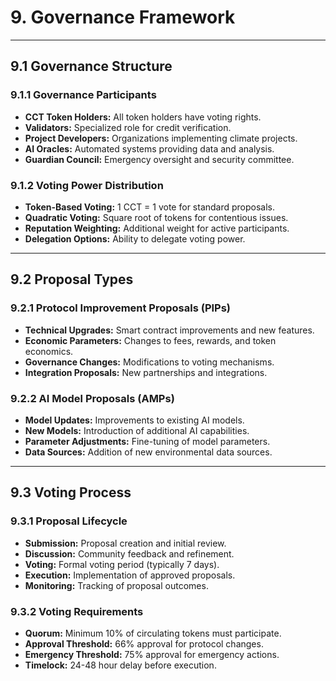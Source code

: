 # 9. Governance Framework

---

## 9.1 Governance Structure

### 9.1.1 Governance Participants

* **CCT Token Holders:** All token holders have voting rights.
* **Validators:** Specialized role for credit verification.
* **Project Developers:** Organizations implementing climate projects.
* **AI Oracles:** Automated systems providing data and analysis.
* **Guardian Council:** Emergency oversight and security committee.

### 9.1.2 Voting Power Distribution

* **Token-Based Voting:** 1 CCT = 1 vote for standard proposals.
* **Quadratic Voting:** Square root of tokens for contentious issues.
* **Reputation Weighting:** Additional weight for active participants.
* **Delegation Options:** Ability to delegate voting power.

---

## 9.2 Proposal Types

### 9.2.1 Protocol Improvement Proposals (PIPs)

* **Technical Upgrades:** Smart contract improvements and new features.
* **Economic Parameters:** Changes to fees, rewards, and token economics.
* **Governance Changes:** Modifications to voting mechanisms.
* **Integration Proposals:** New partnerships and integrations.

### 9.2.2 AI Model Proposals (AMPs)

* **Model Updates:** Improvements to existing AI models.
* **New Models:** Introduction of additional AI capabilities.
* **Parameter Adjustments:** Fine-tuning of model parameters.
* **Data Sources:** Addition of new environmental data sources.

---

## 9.3 Voting Process

### 9.3.1 Proposal Lifecycle

* **Submission:** Proposal creation and initial review.
* **Discussion:** Community feedback and refinement.
* **Voting:** Formal voting period (typically 7 days).
* **Execution:** Implementation of approved proposals.
* **Monitoring:** Tracking of proposal outcomes.

### 9.3.2 Voting Requirements

* **Quorum:** Minimum 10% of circulating tokens must participate.
* **Approval Threshold:** 66% approval for protocol changes.
* **Emergency Threshold:** 75% approval for emergency actions.
* **Timelock:** 24-48 hour delay before execution.